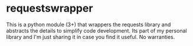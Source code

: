 # requestswrapper
This is a python module (3+) that wrappers the requests library and abstracts the details to simplify code development.  Its part of my personal
library and I'm just sharing it in case you find it useful.  No warranties. 
